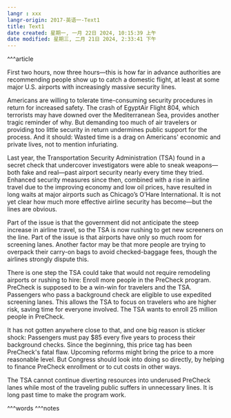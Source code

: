 ```yaml
---
langr : xxx
langr-origin: 2017-英语一-Text1
title: Text1
date created: 星期一, 一月 22日 2024, 10:15:39 上午
date modified: 星期三, 二月 21日 2024, 2:33:41 下午
---
```


^^^article

First two hours, now three hours—this is how far in advance authorities are recommending people show up to catch a domestic flight, at least at some major U.S. airports with increasingly massive security lines.

Americans are willing to tolerate time-consuming security procedures in return for increased safety. The crash of EgyptAir Flight 804, which terrorists may have downed over the Mediterranean Sea, provides another tragic reminder of why. But demanding too much of air travelers or providing too little security in return undermines public support for the process. And it should: Wasted time is a drag on Americans' economic and private lives, not to mention infuriating.

Last year, the Transportation Security Administration (TSA) found in a secret check that undercover investigators were able to sneak weapons—both fake and real—past airport security nearly every time they tried. Enhanced security measures since then, combined with a rise in airline travel due to the improving economy and low oil prices, have resulted in long waits at major airports such as Chicago’s O’Hare International. It is not yet clear how much more effective airline security has become—but the lines are obvious.

Part of the issue is that the government did not anticipate the steep increase in airline travel, so the TSA is now rushing to get new screeners on the line. Part of the issue is that airports have only so much room for screening lanes. Another factor may be that more people are trying to overpack their carry-on bags to avoid checked-baggage fees, though the airlines strongly dispute this.

There is one step the TSA could take that would not require remodeling airports or rushing to hire: Enroll more people in the PreCheck program. PreCheck is supposed to be a win-win for travelers and the TSA. Passengers who pass a background check are eligible to use expedited screening lanes. This allows the TSA to focus on travelers who are higher risk, saving time for everyone involved. The TSA wants to enroll 25 million people in PreCheck.

It has not gotten anywhere close to that, and one big reason is sticker shock: Passengers must pay $85 every five years to process their background checks. Since the beginning, this price tag has been PreCheck's fatal flaw. Upcoming reforms might bring the price to a more reasonable level. But Congress should look into doing so directly, by helping to finance PreCheck enrollment or to cut costs in other ways.

The TSA cannot continue diverting resources into underused PreCheck lanes while most of the traveling public suffers in unnecessary lines. It is long past time to make the program work.




^^^words
^^^notes